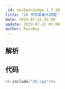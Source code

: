 ```yaml
---
_id: noiOpenJudge-1.7-26
title: "26 字符串最大跨距"
date: 2019-07-22 05:00
update: 2019-07-22 05:00
author: Rainboy
---
```


## 解析

## 代码

```c
<%-include("26.cpp")%>
```

